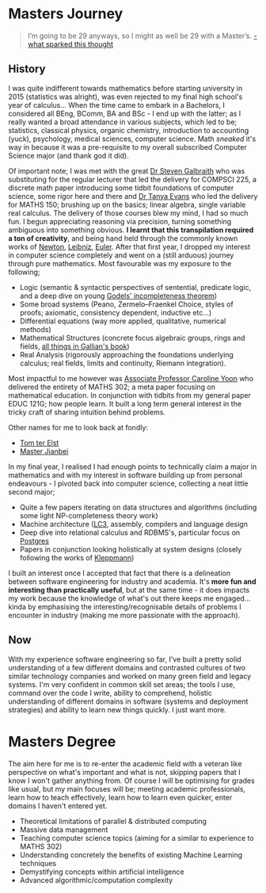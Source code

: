 # Masters Journey
> I’m going to be 29 anyways, so I might as well be 29 with a Master’s.
[- what sparked this thought](https://alexanderell.is/posts/mscs/)

## History
I was quite indifferent towards mathematics before starting university in 2015 (statistics was alright), was even rejected to my final high school's year of calculus... When the time came to embark in a Bachelors, I considered all BEng, BComm, BA and BSc - I end up with the latter; as I really wanted a broad attendance in various subjects, which led to be; statistics, classical physics, organic chemistry, introduction to accounting (yuck), psychology, medical sciences, computer science. Math _sneaked_ it's way in because it was a pre-requisite to my overall subscribed Computer Science major (and thank god it did).

Of important note; I was met with the great [Dr Steven Galbraith](https://profiles.auckland.ac.nz/s-galbraith) who was substituting for the regular lecturer that led the delivery for COMPSCI 225, a discrete math paper introducing some tidbit foundations of computer science, some rigor here and there and [Dr Tanya Evans](https://profiles.auckland.ac.nz/t-evans) who led the delivery for MATHS 150; brushing up on the basics; linear algebra, single variable real calculus. The delivery of those courses blew my mind, I had so much fun. I begun appreciating reasoning via precision, turning something ambiguous into something obvious. **I learnt that this transpilation required a ton of creativity**, and being hand held through the commonly known works of [Newton](https://en.wikipedia.org/wiki/Isaac_Newton), [Leibniz](https://en.wikipedia.org/wiki/Gottfried_Wilhelm_Leibniz), [Euler](https://en.wikipedia.org/wiki/Leonhard_Euler). After that first year, I dropped my interest in computer science completely and went on a (still arduous) journey through pure mathematics. Most favourable was my exposure to the following;

- Logic (semantic & syntactic perspectives of sentential, predicate logic, and a deep dive on young [Godels' incompleteness theorem](https://en.wikipedia.org/wiki/Kurt_G%C3%B6del))
- Some broad systems (Peano, Zermelo–Fraenkel Choice, styles of proofs; axiomatic, consistency dependent, inductive etc...)
- Differential equations (way more applied, qualitative, numerical methods)
- Mathematical Structures (concrete focus algebraic groups, rings and fields, [all things in Gallian's book](https://www.routledge.com/Contemporary-Abstract-Algebra/Gallian/p/book/9780367651787))
- Real Analysis (rigorously approaching the foundations underlying calculus; real fields, limits and continuity, Riemann integration).

Most impactful to me however was [Associate Professor Caroline Yoon](https://profiles.auckland.ac.nz/c-yoon) who delivered the entirety of MATHS 302; a meta paper focusing on mathematical education. In conjunction with tidbits from my general paper EDUC 121G; how people learn. It built a long term general interest in the tricky craft of sharing intuition behind problems.

Other names for me to look back at fondly:
- [Tom ter Elst](https://profiles.auckland.ac.nz/t-terelst/)
- [Master Jianbei](https://profiles.auckland.ac.nz/j-an)

In my final year, I realised I had enough points to technically claim a major in mathematics and with my interest in software building up from personal endeavours - I pivoted back into computer science, collecting a neat little second major;

- Quite a few papers iterating on data structures and algorithms (including some light NP-completeness theory work)
- Machine architecture ([LC3](https://en.wikipedia.org/wiki/Little_Computer_3), assembly, compilers and language design
- Deep dive into relational calculus and RDBMS's, particular focus on [Postgres](https://www.postgresql.org/)
- Papers in conjunction looking holistically at system designs (closely following the works of [Kleppmann](https://www.oreilly.com/library/view/designing-data-intensive-applications/9781491903063/))

I built an interest once I accepted that fact that there is a delineation between software engineering for industry and academia. It's **more fun and interesting than practically useful**, but at the same time - it does impacts my work because the knowledge of what's out there keeps me engaged... kinda by emphasising the interesting/recognisable details of problems I encounter in industry (making me more passionate with the approach).

## Now
With my experience software engineering so far, I've built a pretty solid understanding of a few different domains and contrasted cultures of two similar technology companies and worked on many green field and legacy systems. I'm very confident in common skill set areas; the tools I use, command over the code I write, ability to comprehend, holistic understanding of different domains in software (systems and deployment strategies) and ability to learn new things quickly. I just want more.

# Masters Degree
The aim here for me is to re-enter the academic field with a veteran like perspective on what's important and what is not, skipping papers that I know I won't gather anything from. Of course I will be optimising for grades like usual, but my main focuses will be; meeting academic professionals, learn how to teach effectively, learn how to learn even quicker, enter domains I haven't entered yet.

- Theoretical limitations of parallel & distributed computing
- Massive data management
- Teaching computer science topics (aiming for a similar to experience to MATHS 302)
- Understanding concretely the benefits of existing Machine Learning techniques
- Demystifying concepts within artificial intelligence
- Advanced algorithmic/computation complexity
